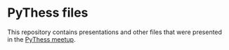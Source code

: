 # PyThess files

This repository contains presentations and other files that were presented in the
[PyThess meetup](https://www.pythess.org).
